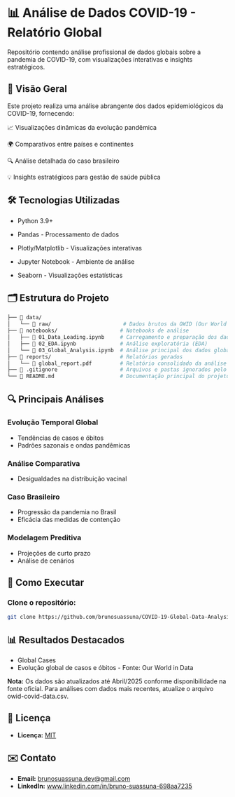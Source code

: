 # 📊 Análise de Dados COVID-19 - Relatório Global

Repositório contendo análise profissional de dados globais sobre a pandemia de COVID-19, com visualizações interativas e insights estratégicos.

## 📌 Visão Geral
Este projeto realiza uma análise abrangente dos dados epidemiológicos da COVID-19, fornecendo:

📈 Visualizações dinâmicas da evolução pandêmica

🌍 Comparativos entre países e continentes

🔍 Análise detalhada do caso brasileiro

💡 Insights estratégicos para gestão de saúde pública

## 🛠 Tecnologias Utilizadas
- Python 3.9+

- Pandas - Processamento de dados

- Plotly/Matplotlib - Visualizações interativas

- Jupyter Notebook - Ambiente de análise

- Seaborn - Visualizações estatísticas

## 🗂 Estrutura do Projeto
```bash
├── 📂 data/                          
│   └── 📂 raw/                       # Dados brutos da OWID (Our World in Data)
├── 📂 notebooks/                    # Notebooks de análise
│   ├── 📄 01_Data_Loading.ipynb     # Carregamento e preparação dos dados
│   ├── 📄 02_EDA.ipynb              # Análise exploratória (EDA)
│   └── 📄 03_Global_Analysis.ipynb  # Análise principal dos dados globais
├── 📂 reports/                      # Relatórios gerados
│   └── 📄 global_report.pdf         # Relatório consolidado da análise
├── 📄 .gitignore                    # Arquivos e pastas ignorados pelo Git
└── 📄 README.md                     # Documentação principal do projeto
```


## 🔍 Principais Análises
### Evolução Temporal Global

- Tendências de casos e óbitos
- Padrões sazonais e ondas pandêmicas

### Análise Comparativa

- Desigualdades na distribuição vacinal
  
### Caso Brasileiro
- Progressão da pandemia no Brasil
- Eficácia das medidas de contenção

### Modelagem Preditiva

- Projeções de curto prazo
- Análise de cenários

## 🚀 Como Executar
### Clone o repositório:
```bash
git clone https://github.com/brunosuassuna/COVID-19-Global-Data-Analysis
```

## 📊 Resultados Destacados
- Global Cases
- Evolução global de casos e óbitos - Fonte: Our World in Data

**Nota:** Os dados são atualizados até Abril/2025 conforme disponibilidade na fonte oficial. Para análises com dados mais recentes, atualize o arquivo owid-covid-data.csv.

## 📜 Licença
- **Licença:** [MIT](https://opensource.org/license/MIT)

## ✉️ Contato
- **Email:** brunosuassuna.dev@gmail.com
- **LinkedIn:** www.linkedin.com/in/bruno-suassuna-698aa7235
